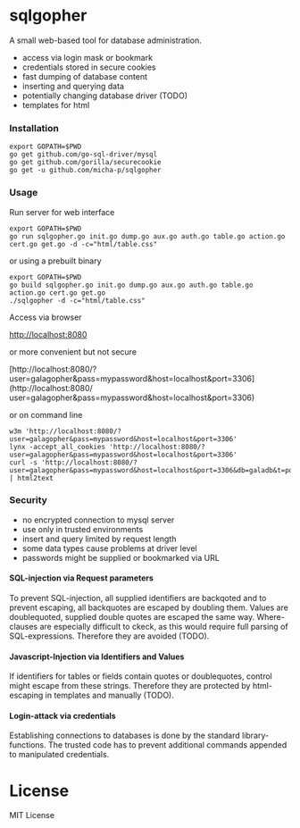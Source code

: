 # sqlgopher

A small web-based tool for database administration.

- access via login mask or bookmark
- credentials stored in secure cookies
- fast dumping of database content
- inserting and querying data
- potentially changing database driver (TODO)
- templates for html

### Installation

    export GOPATH=$PWD
    go get github.com/go-sql-driver/mysql
    go get github.com/gorilla/securecookie
    go get -u github.com/micha-p/sqlgopher

### Usage

Run server for web interface

    export GOPATH=$PWD
    go run sqlgopher.go init.go dump.go aux.go auth.go table.go action.go cert.go get.go -d -c="html/table.css"

or using a prebuilt binary

    export GOPATH=$PWD
    go build sqlgopher.go init.go dump.go aux.go auth.go table.go action.go cert.go get.go
    ./sqlgopher -d -c="html/table.css"


Access via browser

   [http://localhost:8080](http://localhost:8080)

or more convenient but not secure

   [http://localhost:8080/?user=galagopher&pass=mypassword&host=localhost&port=3306](http://localhost:8080/     user=galagopher&pass=mypassword&host=localhost&port=3306)

or on command line

    w3m 'http://localhost:8080/?user=galagopher&pass=mypassword&host=localhost&port=3306'
    lynx -accept_all_cookies 'http://localhost:8080/?user=galagopher&pass=mypassword&host=localhost&port=3306'
    curl -s 'http://localhost:8080/?user=galagopher&pass=mypassword&host=localhost&port=3306&db=galadb&t=posts' | html2text 

### Security

- no encrypted connection to mysql server
- use only in trusted environments
- insert and query limited by request length
- some data types cause problems at driver level
- passwords might be supplied or bookmarked via URL

#### SQL-injection via Request parameters

To prevent SQL-injection, all supplied identifiers are backqoted and to prevent escaping, all backquotes are escaped by doubling them. 
Values are doublequoted, supplied double quotes are escaped the same way. Where-clauses are especially difficult to ckeck, as this would require full parsing of SQL-expressions. Therefore they are avoided (TODO).


#### Javascript-Injection via Identifiers and Values

If identifiers for tables or fields contain quotes or doublequotes, control might escape from these strings. Therefore they are protected by html-escaping in templates and manually (TODO).

 
#### Login-attack via credentials

Establishing connections to databases is done by the standard library-functions. The trusted code has to prevent additional commands appended to manipulated credentials.   


# License

MIT License
